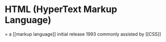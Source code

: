 # HTML (HyperText Markup Language)
= a [[markup language]]
initial release 1993
commonly assisted by [[CSS]]